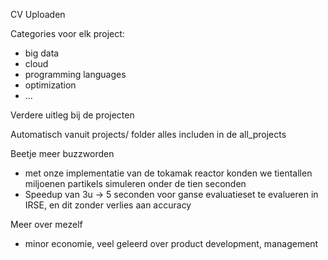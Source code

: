 CV Uploaden

Categories voor elk project:
- big data
- cloud
- programming languages
- optimization
- ...

Verdere uitleg bij de projecten

Automatisch vanuit projects/ folder alles includen in de all_projects

Beetje meer buzzworden
- met onze implementatie van de tokamak reactor konden we tientallen miljoenen partikels simuleren onder de tien seconden
- Speedup van 3u -> 5 seconden voor ganse evaluatieset te evalueren in IRSE, en dit zonder verlies aan accuracy

Meer over mezelf
- minor economie, veel geleerd over product development, management